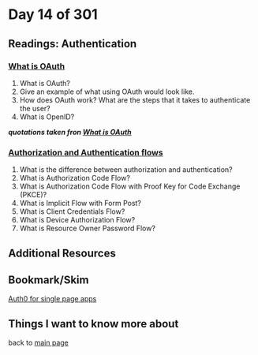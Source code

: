 # Day 14 of 301

## Readings: Authentication

### [What is OAuth](https://www.csoonline.com/article/3216404/what-is-oauth-how-the-open-authorization-framework-works.html)

1. What is OAuth?
2. Give an example of what using OAuth would look like.
3. How does OAuth work? What are the steps that it takes to authenticate the user?
4. What is OpenID?

**_quotations taken fron [What is OAuth](https://www.csoonline.com/article/3216404/what-is-oauth-how-the-open-authorization-framework-works.html)_**

### [Authorization and Authentication flows](https://auth0.com/docs/flows)

1. What is the difference between authorization and authentication?
2. What is Authorization Code Flow?
3. What is Authorization Code Flow with Proof Key for Code Exchange (PKCE)?
4. What is Implicit Flow with Form Post?
5. What is Client Credentials Flow?
6. What is Device Authorization Flow?
7. What is Resource Owner Password Flow?

## Additional Resources

## Bookmark/Skim

[Auth0 for single page apps](https://auth0.com/docs/libraries/auth0-react)

## Things I want to know more about

back to [main page](README.md)
